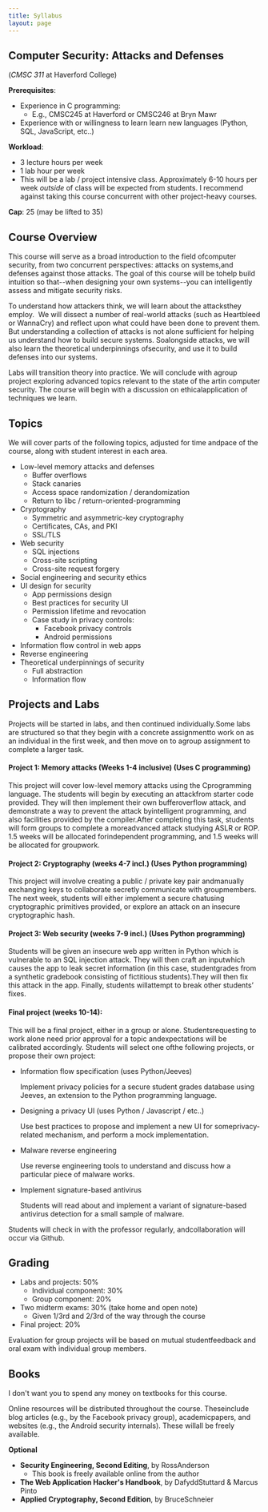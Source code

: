 ```yaml
---
title: Syllabus
layout: page
---
```


## Computer Security: Attacks and Defenses
(*CMSC 311* at Haverford College)

**Prerequisites**:
  - Experience in C programming:
    - E.g., CMSC245 at Haverford or CMSC246 at Bryn Mawr
  - Experience with or willingness to learn learn new languages (Python, SQL, JavaScript, etc..)

**Workload**:
  - 3 lecture hours per week
  - 1 lab hour per week
  - This will be a lab / project intensive class. Approximately 6-10
    hours per week *outside* of class will be expected from
    students. I recommend against taking this course concurrent with
    other project-heavy courses.

**Cap**: 25 (may be lifted to 35)

## Course Overview

This ​course ​will ​serve ​as ​a​ ​broad​ ​introduction​ ​to​ ​the​ ​field​ ​of​
​computer​ ​security,​ ​from​ ​two concurrent​ ​perspectives:​ ​attacks​ ​on​
systems,​ ​and ​defenses ​against ​those ​attacks.​ ​The ​goal ​of this ​course​
will ​be ​to ​help ​build ​intuition​ ​so​ ​that--when​ ​designing​ ​your​ ​own​
​systems--you​ ​can intelligently​ ​assess​ ​and​ ​mitigate​ ​security​ ​risks.

To ​understand ​how ​attackers ​think,​ ​we ​will ​learn ​about ​the​ ​attacks​
they ​employ. ​​ We ​will dissect ​a ​number ​of ​real-world ​attacks ​(such ​as
Heartbleed ​or ​WannaCry)​ ​and ​reflect ​upon ​what could ​have ​been ​done ​to
prevent ​them.​ ​But ​understanding ​a ​collection ​of ​attacks ​is ​not​ ​alone
sufficient ​for ​helping ​us ​understand ​how ​to ​build ​secure ​systems.​ ​So​
alongside ​attacks,​ ​we ​will also​ ​learn​ ​the​ ​theoretical​ ​underpinnings​
​of​ ​security,​ ​and​ ​use​ ​it​ ​to​ ​build​ ​defenses​ ​into​ ​our systems.

Labs ​will ​transition ​theory ​into ​practice.​ ​We​ ​will conclude with a​
group ​project ​exploring advanced ​topics ​relevant ​to ​the ​state ​of​ ​the​
​art​ ​in​ ​computer​ ​security.​ ​The​ ​course​ ​will​ ​begin​ ​with a​ ​discussion​ ​on​
​ethical​ ​application​ ​of​ ​techniques​ ​we​ ​learn.

## Topics

We​ ​will​ ​cover​ ​parts​ ​of​ ​the​ ​following​ ​topics,​ ​adjusted​ ​for​ ​time​ ​and​ ​pace​ ​of​ ​the​ ​course,​ ​along​ ​with
student​ ​interest​ ​in​ ​each​ ​area.

- Low-level​ ​memory​ ​attacks​ ​and​ ​defenses
  - Buffer​ ​overflows
  - Stack​ ​canaries
  - Access​ ​space​ ​randomization​ ​/​ ​derandomization
  -  Return​ ​to​ ​libc​ ​/​ ​return-oriented-programming
-  Cryptography
    - Symmetric and asymmetric-key cryptography
    - Certificates, CAs, and​ ​PKI
    - SSL/TLS
- Web security
  - SQL​ ​injections
  - Cross-site​ ​scripting
  - Cross-site​ ​request​ ​forgery
- Social​ ​engineering​ ​and​ ​security​ ​ethics
- UI​ ​design​ ​for​ ​security
  - App​ ​permissions​ ​design
  - Best​ ​practices​ ​for​ ​security​ ​UI
  - Permission​ ​lifetime​ ​and​ ​revocation
  - Case​ ​study​ ​in​ ​privacy​ ​controls:
     - Facebook​ ​privacy​ ​controls
     - Android​ ​permissions
- Information​ ​flow​ ​control​ ​in​ ​web​ ​apps
- Reverse​ ​engineering
- Theoretical​ ​underpinnings​ ​of​ ​security
  - Full​ ​abstraction
  - Information​ ​flow

## Projects and Labs

Projects​ ​will​ ​be​ ​started​ ​in​ ​labs,​ ​and​ ​then​ ​continued​ ​individually.​
​Some​ ​labs​ ​are​ ​structured​ ​so​ ​that they​ ​begin​ ​with​ ​a​ ​concrete​
​assignment​ ​to​ ​work​ ​on​ ​as​ ​an​ ​individual​ ​in​ ​the​ ​first​ ​week,​ ​and​ ​then
move​ ​on​ ​to​ ​a​ ​group​ ​assignment​ ​to​ ​complete​ ​a​ ​larger​ ​task.

#### Project 1: Memory attacks (Weeks 1-4 inclusive) (Uses C programming)

This​ ​project​ ​will​ ​cover​ ​low-level​ ​memory​ ​attacks​ ​using​ ​the​ ​C​
​programming​ ​language.​ ​The students​ ​will​ ​begin​ ​by​ ​executing​ ​an​ ​attack​
​from​ ​starter​ ​code​ ​provided.​ ​They​ ​will​ ​then​ ​implement their​ ​own​ ​buffer​
​overflow​ ​attack,​ ​and​ ​demonstrate​ ​a​ ​way​ ​to​ ​prevent​ ​the​ ​attack​ ​by​
​intelligent programming,​ ​and​ ​also​ ​facilities​ ​provided​ ​by​ ​the​
​compiler.​ ​After​ ​completing​ ​this​ ​task,​ ​students will​ ​form​ ​groups​ ​to​
​complete​ ​a​ ​more​ ​advanced​ ​attack​ ​studying​ ​ASLR​ ​or​ ​ROP.​ ​1.5​ ​weeks​ ​will​
​be allocated​ ​for​ ​independent​ ​programming,​ ​and​ ​1.5​ ​weeks​ ​will​ ​be​
​allocated​ ​for​ ​group​ ​work.

#### Project 2: Cryptography (weeks 4-7 incl.) (Uses Python programming)

This​ ​project​ ​will​ ​involve​ ​creating​ ​a​ ​public​ ​/​ ​private​ ​key​ ​pair​ ​and​
​manually​ ​exchanging​ ​keys​ ​to collaborate​ ​secretly​ ​communicate​ ​with​
​group​ ​members.​ ​The​ ​next​ ​week,​ ​students​ ​will​ ​either implement​ ​a​ ​secure​
​chat​ ​using​ ​cryptographic​ ​primitives​ ​provided,​ ​or​ ​explore​ ​an​ ​attack​ ​on​
​an insecure​ ​cryptographic​ ​hash.

#### Project 3: Web security (weeks 7-9 incl.) (Uses Python programming)

Students​ ​will​ ​be​ ​given​ ​an​ ​insecure​ ​web​ ​app​ ​written​ ​in​ ​Python​ ​which​ ​is​
​vulnerable​ ​to​ ​an​ ​SQL injection​ ​attack.​ ​They​ ​will​ ​then​ ​craft​ ​an​ ​input​
​which​ ​causes​ ​the​ ​app​ ​to​ ​leak​ ​secret​ ​information​ ​(in this​ ​case,​
​student​ ​grades​ ​from​ ​a​ ​synthetic​ ​gradebook​ ​consisting​ ​of​ ​fictitious​
​students).​ ​They​ ​will then​ ​fix​ ​this​ ​attack​ ​in​ ​the​ ​app.​ ​Finally,​
​students​ ​will​ ​attempt​ ​to​ ​break​ ​other​ ​students’​ ​fixes.

#### Final project (weeks 10-14):

This​ ​will​ ​be​ ​a​ ​final​ ​project,​ ​either​ ​in​ ​a​ ​group​ ​or​ ​alone.​ ​Students​ ​requesting​ ​to​ ​work​ ​alone​ ​need
prior​ ​approval​ ​for​ ​a​ ​topic​ ​and​ ​expectations​ ​will​ ​be​ ​calibrated​ ​accordingly.​ ​Students​ ​will​ ​select
one​ ​of​ ​the​ ​following​ ​projects,​ ​or​ ​propose​ ​their​ ​own​ ​project:

- Information flow specification (uses Python/Jeeves)

  Implement​ ​privacy​ ​policies​ ​for​ ​a​ ​secure​ ​student​ ​grades​ ​database​
​using​ ​Jeeves,​ ​an extension​ ​to​ ​the​ ​Python​ ​programming​ ​language.

- Designing a privacy UI (uses Python / Javascript / etc..)

  Use​ ​best​ ​practices​ ​to​ ​propose​ ​and​ ​implement​ ​a​ ​new​ ​UI​ ​for​ ​some​ ​privacy-related
mechanism,​ ​and​ ​perform​ ​a​ ​mock​ ​implementation.

- Malware reverse engineering
  
  Use​ ​reverse​ ​engineering​ ​tools​ ​to​ ​understand​ ​and​ ​discuss​ ​how​ ​a​
​particular​ ​piece​ ​of malware​ ​works.

- Implement signature-based antivirus

  Students​ ​will​ ​read​ ​about​ ​and​ ​implement​ ​a​ ​variant​ ​of​ ​signature-based​
​antivirus​ ​detection for​ ​a​ ​small​ ​sample​ ​of​ ​malware. 

Students​ ​will​ ​check​ ​in​ ​with​ ​the​ ​professor​ ​regularly,​ ​and​
collaboration​ ​will​ ​occur​ ​via​ ​Github.

## Grading

- Labs and projects: 50%
  - Individual component: 30%
  - Group component: 20%
- Two midterm exams: 30% (take home and open note)
  - Given 1/3rd and 2/3rd of the way through the course
- Final project: 20%

Evaluation​ ​for​ ​group​ ​projects​ ​will​ ​be​ ​based​ ​on​ ​mutual​ ​student​
feedback​ ​and​ ​oral​ ​exam​ ​with individual​ ​group​ ​members.

## Books

I don't want you to spend any money on textbooks for this course.

Online​ ​resources​ ​will​ ​be​ ​distributed​ ​throughout​ ​the​ ​course.​ ​These​
​include​ ​blog​ ​articles (e.g.,​ ​by​ ​the​ ​Facebook​ ​privacy​ ​group),​ ​academic​
​papers,​ ​and ​websites​ ​(e.g.,​ ​the​ ​Android security​ ​internals).​ ​These​
​will​ ​all​ ​be​ ​freely​ ​available.

**Optional**

- **Security Engineering, Second Editing**, ​by ​Ross ​Anderson
  - This​ ​book​ ​is​ ​freely​ ​available​ ​online​ ​from​ ​the​ ​author
- **The Web Application Hacker's Handbook**​,​ ​by​ ​Dafydd​ ​Stuttard​ ​&​ ​Marcus​ ​Pinto
- **Applied Cryptography, Second Edition**, by​ ​Bruce​ ​Schneier



